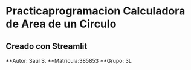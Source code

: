 # Practicaprogramacion Calculadora de Area de un Circulo
## Creado con Streamlit
**Autor: Saúl S.
**Matricula:385853
**Grupo: 3L
